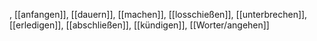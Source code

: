 , [[anfangen]], [[dauern]], [[machen]], [[losschießen]], [[unterbrechen]], [[erledigen]], [[abschließen]], [[kündigen]], [[Worter/angehen]]